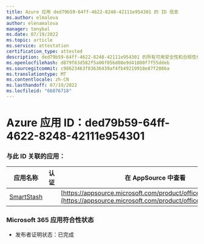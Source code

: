 ```yaml
---
title: Azure 应用 ded79b59-64ff-4622-8248-42111e954301 的 ID 信息
ms.author: elmalova
author: elenamalova
manager: tonybal
ms.date: 07/19/2022
ms.topic: article
ms.service: attestation
certification_type: attested
description: ded79b59-64ff-4622-8248-42111e954301 的所有可用安全性和合规性信息。
ms.openlocfilehash: d879f63d582f5a00f056d08e9d41080f7f55ddeb
ms.sourcegitcommit: c98623463f83636439af4fb49219918e87f2086a
ms.translationtype: MT
ms.contentlocale: zh-CN
ms.lasthandoff: 07/19/2022
ms.locfileid: "66876718"
---
```

# <a name="azure-app-id-ded79b59-64ff-4622-8248-42111e954301"></a>Azure 应用 ID：ded79b59-64ff-4622-8248-42111e954301


### <a name="apps-associated-with-this-id"></a>与此 ID 关联的应用：
| **应用名称** | **认证** | **在 AppSource 中查看** |
|--------------|---------------|-----------------------|
| [SmartStash](../forward/WA200004223.md) |  | [https://appsource.microsoft.com/product/office/WA200004223](https://appsource.microsoft.com/product/office/WA200004223) |

### <a name="microsoft-365-app-compliance-status"></a>Microsoft 365 应用符合性状态
- 发布者证明状态：已完成
